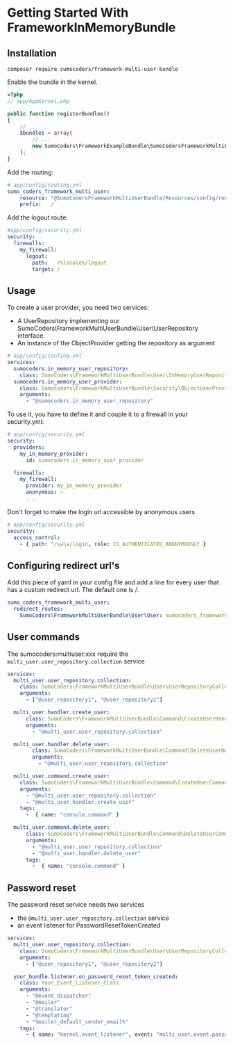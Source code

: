 # Getting Started With FrameworkInMemoryBundle


## Installation

    composer require sumocoders/framework-multi-user-bundle

Enable the bundle in the kernel.

```php
<?php
// app/AppKernel.php

public function registerBundles()
{
    // ...
    $bundles = array(
        // ...
        new SumoCoders\FrameworkExampleBundle\SumoCodersFrameworkMultiUserBundle(),
    );
}
```

Add the routing:

```yaml
# app/config/routing.yml
sumo_coders_framework_multi_user:
    resource: "@SumoCodersFrameworkMultiUserBundle/Resources/config/routing.yml"
    prefix:   /
```

Add the logout route:

```yaml
#app/config/security.yml
security:
  firewalls:
    my_firewall:
      logout:
        path:   /%locale%/logout
        target: /
```

## Usage

To create a user provider, you need two services:

* A UserRepository implementing our
SumoCoders\FrameworkMultiUserBundle\User\UserRepository interface.
* An instance of the ObjectProvider getting the repository as argument

```yaml
# app/config/confing.yml
services:
  sumocoders.in_memory_user_repository:
    class: SumoCoders\FrameworkMultiUserBundle\User\InMemoryUserRepository
  sumocoders.in_memory_user_provider:
    class: SumoCoders\FrameworkMultiUserBundle\Security\ObjectUserProvider
    arguments:
      - "@sumocoders.in_memory_user_repository"
```

To use it, you have to define it and couple it to a firewall in your security.yml:

```yaml
# app/config/security.yml
security:
  providers:
    my_in_memory_provider:
      id: sumocoders.in_memory_user_provider

  firewalls:
    my_firewall:
      provider: my_in_memory_provider
      anonymous: ~
      ...
```

Don't forget to make the login url accessible by anonymous users

```yaml
# app/config/security.yml
security:
  access_control:
    - { path: ^/\w\w/login, role: IS_AUTHENTICATED_ANONYMOUSLY }
```

## Configuring redirect url's

Add this piece of yaml in your config file and add a line for every user that has
a custom redirect url. The default one is /.

```yaml
sumo_coders_framework_multi_user:
  redirect_routes:
    SumoCoders\FrameworkMultiUserBundle\User\User: sumocoders_frameworkexample_bootstrap_carousel
```

## User commands

The sumocoders:multiuser:xxx require the `multi_user.user_repository.collection` service

```yaml
services:
  multi_user.user_repository.collection:
    class: SumoCoders\FrameworkMultiUserBundle\User\UserRepositoryCollection
    arguments:
      - ["@user_repository1", "@user_repository2"]

  multi_user.handler.create_user:
      class: SumoCoders\FrameworkMultiUserBundle\Command\CreateUserHandler
      arguments:
        - "@multi_user.user_repository.collection"

  multi_user.handler.delete_user:
        class: SumoCoders\FrameworkMultiUserBundle\Command\DeleteUserHandler
        arguments:
          - "@multi_user.user_repository.collection"

  multi_user.command.create_user:
    class: SumoCoders\FrameworkMultiUserBundle\Command\CreateUserCommand
    arguments:
      - "@multi_user.user_repository.collection"
      - "@multi_user.handler.create_user"
    tags:
      -  { name: "console.command" }

  multi_user.command.delete_user:
      class: SumoCoders\FrameworkMultiUserBundle\Command\DeleteUserCommand
      arguments:
        - "@multi_user.user_repository.collection"
        - "@multi_user.handler.delete_user"
      tags:
        -  { name: "console.command" }
```

## Password reset

The password reset service needs two services

* the `@multi_user.user_repository.collection` service
* an event listener for PasswordResetTokenCreated

```yaml
services:
  multi_user.user_repository.collection:
    class: SumoCoders\FrameworkMultiUserBundle\User\UserRepositoryCollection
    arguments:
      - ["@user_repository1", "@user_repository2"]

  your_bundle.listener.on_password_reset_token_created:
    class: Your_Event_Listener_Class
    arguments:
      - "@event_dispatcher"
      - "@mailer"
      - "@translator"
      - "@templating"
      - "%mailer_default_sender_email%"
    tags:
      - { name: "kernel.event_listener", event: "multi_user.event.password_reset_token_created", method: "onPasswordResetTokenCreated" }
```
